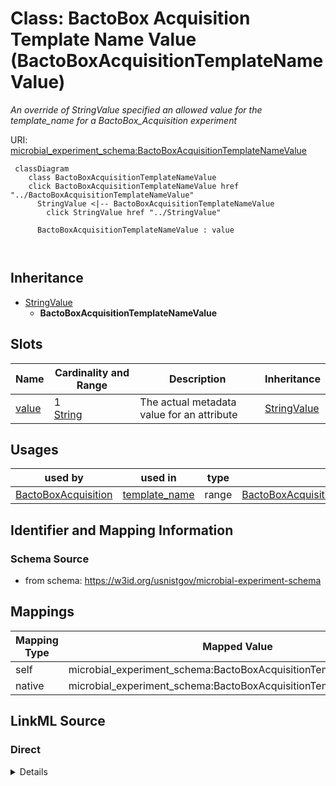 

# Class: BactoBox Acquisition Template Name Value (BactoBoxAcquisitionTemplateNameValue)




_An override of StringValue specified an allowed value for the template_name for a BactoBox_Acquisition experiment_







URI: [microbial_experiment_schema:BactoBoxAcquisitionTemplateNameValue](https://w3id.org/usnistgov/microbial-experiment-schema/BactoBoxAcquisitionTemplateNameValue)






```mermaid
 classDiagram
    class BactoBoxAcquisitionTemplateNameValue
    click BactoBoxAcquisitionTemplateNameValue href "../BactoBoxAcquisitionTemplateNameValue"
      StringValue <|-- BactoBoxAcquisitionTemplateNameValue
        click StringValue href "../StringValue"
      
      BactoBoxAcquisitionTemplateNameValue : value
        
      
```





## Inheritance
* [StringValue](StringValue.md)
    * **BactoBoxAcquisitionTemplateNameValue**



## Slots

| Name | Cardinality and Range | Description | Inheritance |
| ---  | --- | --- | --- |
| [value](value.md) | 1 <br/> [String](String.md) | The actual metadata value for an attribute | [StringValue](StringValue.md) |





## Usages

| used by | used in | type | used |
| ---  | --- | --- | --- |
| [BactoBoxAcquisition](BactoBoxAcquisition.md) | [template_name](template_name.md) | range | [BactoBoxAcquisitionTemplateNameValue](BactoBoxAcquisitionTemplateNameValue.md) |






## Identifier and Mapping Information







### Schema Source


* from schema: https://w3id.org/usnistgov/microbial-experiment-schema




## Mappings

| Mapping Type | Mapped Value |
| ---  | ---  |
| self | microbial_experiment_schema:BactoBoxAcquisitionTemplateNameValue |
| native | microbial_experiment_schema:BactoBoxAcquisitionTemplateNameValue |







## LinkML Source

<!-- TODO: investigate https://stackoverflow.com/questions/37606292/how-to-create-tabbed-code-blocks-in-mkdocs-or-sphinx -->

### Direct

<details>
```yaml
name: BactoBoxAcquisitionTemplateNameValue
description: An override of StringValue specified an allowed value for the template_name
  for a BactoBox_Acquisition experiment
title: BactoBox Acquisition Template Name Value
from_schema: https://w3id.org/usnistgov/microbial-experiment-schema
is_a: StringValue
slot_usage:
  value:
    name: value
    range: string
    required: true
    pattern: BactoBox_Acquisition$

```
</details>

### Induced

<details>
```yaml
name: BactoBoxAcquisitionTemplateNameValue
description: An override of StringValue specified an allowed value for the template_name
  for a BactoBox_Acquisition experiment
title: BactoBox Acquisition Template Name Value
from_schema: https://w3id.org/usnistgov/microbial-experiment-schema
is_a: StringValue
slot_usage:
  value:
    name: value
    range: string
    required: true
    pattern: BactoBox_Acquisition$
attributes:
  value:
    name: value
    description: The actual metadata value for an attribute
    title: value
    from_schema: https://w3id.org/usnistgov/microbial-experiment-schema
    rank: 1000
    alias: value
    owner: BactoBoxAcquisitionTemplateNameValue
    domain_of:
    - BooleanValue
    - NumberValue
    - StringValue
    - UriValue
    - DateValue
    - ArrayValue
    - ELabItemValue
    - FCInjectionModeValue
    - IncubationAtmosphereValue
    range: string
    required: true
    pattern: BactoBox_Acquisition$

```
</details>